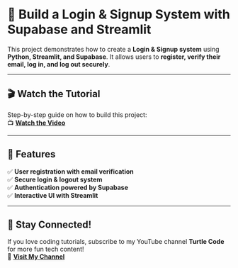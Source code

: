 # 🔐 Build a Login & Signup System with Supabase and Streamlit  

This project demonstrates how to create a **Login & Signup system** using **Python, Streamlit, and Supabase**. It allows users to **register, verify their email, log in, and log out securely**.  

---  

## 🎬 Watch the Tutorial  
Step-by-step guide on how to build this project:  
📺 **[Watch the Video](https://youtu.be/your-video-link)**  

---  

## 📝 Features  
✅ **User registration with email verification**  
✅ **Secure login & logout system**  
✅ **Authentication powered by Supabase**  
✅ **Interactive UI with Streamlit**  

---  

## 📢 Stay Connected!  
If you love coding tutorials, subscribe to my YouTube channel **Turtle Code** for more fun tech content!  
📌 **[Visit My Channel](https://www.youtube.com/@TurtleCode)**  
